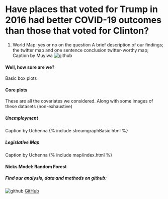 
# Have places that voted for Trump in 2016 had better COVID-19 outcomes than those that voted for Clinton?

1. World Map: yes or no on the question
A brief description of our findings; the twitter map and one sentence conclusion
twitter-worthy map; Caption by Muyiwa
![github](https://pages.github.ncsu.edu/chaedri/Data-Challenge-GIS713/images/centroids.png)

#### Well, how sure are we?

Basic box plots

#### Core plots

These are all the covariates we considered. Along with some images of these datasets (non-exhaustive)

##### Unemployment
Caption by Uchenna
{% include streamgraphBasic.html %}


##### Legislative Map
Caption by Uchenna
{% include map/index.html %}

#### Nicks Model: Random Forest

##### Find our analysis, data and methods on github: 
![github](https://pages.github.ncsu.edu/chaedri/Data-Challenge-GIS713/images/octocat.svg) [GitHub](https://github.ncsu.edu/chaedri/Data-Challenge-GIS713)

